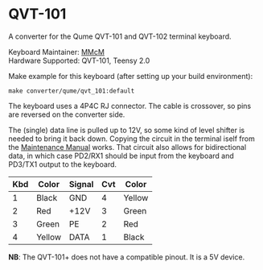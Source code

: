 # QVT-101

A converter for the Qume QVT-101 and QVT-102 terminal keyboard.

Keyboard Maintainer: [MMcM](https://github.com/MMcM)  
Hardware Supported: QVT-101, Teensy 2.0  

Make example for this keyboard (after setting up your build environment):

    make converter/qume/qvt_101:default

The keyboard uses a 4P4C RJ connector. The cable is crossover, so pins are reversed on the converter side.

The (single) data line is pulled up to 12V, so some kind of level shifter is needed to bring it back down. Copying the circuit in the terminal iself from the [Maintenance Manual]() works. That circuit also allows for bidirectional data, in which case PD2/RX1 should be input from the keyboard and PD3/TX1 output to the keyboard.

| Kbd | Color  | Signal | Cvt | Color  |
|-----|--------|--------|-----|--------|
| 1   | Black  | GND    | 4   | Yellow |
| 2   | Red    | +12V   | 3   | Green  |
| 3   | Green  | PE     | 2   | Red    |
| 4   | Yellow | DATA   | 1   | Black  |

**NB**: The QVT-101+ does not have a compatible pinout. It is a 5V device.
